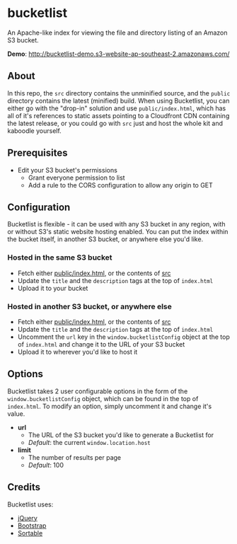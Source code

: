 bucketlist
==========

An Apache-like index for viewing the file and directory listing of an Amazon S3 bucket.

__Demo__: http://bucketlist-demo.s3-website-ap-southeast-2.amazonaws.com/

## About
In this repo, the ``src`` directory contains the unminified source, and
the ``public`` directory contains the latest (minified) build. When using
Bucketlist, you can either go with the "drop-in" solution and use
``public/index.html``, which has all of it's references to static assets
pointing to a Cloudfront CDN containing the latest release, or you could
go with ``src`` just and host the whole kit and kaboodle yourself.

## Prerequisites
* Edit your S3 bucket's permissions
  * Grant everyone permission to list
  * Add a rule to the CORS configuration to allow any origin to GET

## Configuration
Bucketlist is flexible - it can be used with any S3 bucket in any region,
with or without S3's static website hosting enabled. You can put the index
within the bucket itself, in another S3 bucket, or anywhere else you'd like.

### Hosted in the same S3 bucket
* Fetch either [public/index.html](https://github.com/PatrickStankard/bucketlist/blob/master/public/index.html),
  or the contents of [src](https://github.com/PatrickStankard/bucketlist/blob/master/src)
* Update the ``title`` and the ``description`` tags at the top of ``index.html``
* Upload it to your bucket

### Hosted in another S3 bucket, or anywhere else
* Fetch either [public/index.html](https://github.com/PatrickStankard/bucketlist/blob/master/public/index.html),
  or the contents of [src](https://github.com/PatrickStankard/bucketlist/blob/master/src)
* Update the ``title`` and the ``description`` tags at the top of ``index.html``
* Uncomment the ``url`` key in the ``window.bucketlistConfig`` object
  at the top of ``index.html`` and change it to the URL of your S3 bucket
* Upload it to wherever you'd like to host it

## Options
Bucketlist takes 2 user configurable options in the form of the
``window.bucketlistConfig`` object, which can be found in the top of
``index.html``. To modify an option, simply uncomment it and change
it's value.

* __url__
  * The URL of the S3 bucket you'd like to generate a
    Bucketlist for
  * _Default_: the current ``window.location.host``
* __limit__
  * The number of results per page
  * _Default_: 100

## Credits
Bucketlist uses:
* [jQuery](https://github.com/jquery/jquery)
* [Bootstrap](https://github.com/twbs/bootstrap)
* [Sortable](https://github.com/HubSpot/sortable)
